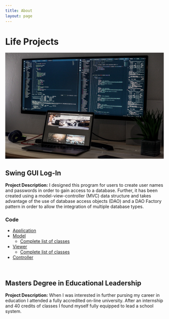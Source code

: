 ```yaml
---
title: About
layout: page
---
```

# Life Projects
![Coding Set-Up](https://github.com/chrishamlin98/chrishamlin98.github.io/blob/master/assets/images/Coding_Screenshot.jpg?raw=true)


## Swing GUI Log-In

**Project Description:**  I designed this program for users to create user names and passwords in order to gain access to a database.  Further, it has been created using a model-view-controller (MVC) data structure and takes advantage of the use of database access objects (DAO) and a DAO Factory pattern in order to allow the integration of multiple database types.

### Code

- [Application](https://raw.githubusercontent.com/chrishamlin98/Class-Sorter-MCV/master/src/classSorter/app/Application.java)
- [Model](https://raw.githubusercontent.com/chrishamlin98/Class-Sorter-MCV/master/src/classSorter/dataModel/Model.java)
   - [Complete list of classes](https://github.com/chrishamlin98/Class-Sorter-MCV/tree/master/src/classSorter/dataModel)
- [Viewer](https://raw.githubusercontent.com/chrishamlin98/Class-Sorter-MCV/master/src/classSorter/viewer/View.java)
   - [Complete list of classes](https://github.com/chrishamlin98/Class-Sorter-MCV/tree/master/src/classSorter/viewer)
- [Controller](https://raw.githubusercontent.com/chrishamlin98/Class-Sorter-MCV/master/src/classSorter/controller/Controller.java)   
<br />   

## Masters Degree in Educational Leadership

**Project Description:**  When I was interested in further pursing my career in education I attended a fully accredited on-line university.  After an internship and 40 credits of classes I found myself fully equipped to lead a school system.  


<!--For more details see [GitHub Flavored Markdown](https://guides.github.com/features/mastering-markdown/).-->
